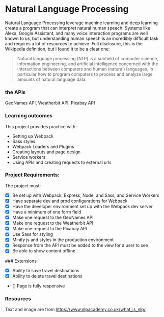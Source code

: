# Natural Language Processing

Natural Language Processing leverage machine learning and deep learning create a program that can interpret natural human speech. Systems like Alexa, Google Assistant, and many voice interaction programs are well known to us, but understanding human speech is an incredibly difficult task and requires a lot of resources to achieve. Full disclosure, this is the Wikipedia definition, but I found it to be a clear one:

> Natural language processing (NLP) is a subfield of computer science, information engineering, and artificial intelligence
concerned with the interactions between computers and human (natural) languages, in particular how to program computers to
process and analyze large amounts of natural language data.

### the APIs

GeoNames API, Weatherbit API, Pixabay API

### Learning outcomes

This project provides practice with:
- Setting up Webpack
- Sass styles
- Webpack Loaders and Plugins
- Creating layouts and page design
- Service workers
- Using APIs and creating requests to external urls

### Project Requirements:

The project must:

- [x] Be set up with Webpack, Express, Node, and Sass, and Service Workers
- [x] Have separate dev and prod configurations for Webpack
- [x] Have the developer environment set up with the Webpack dev server
- [x] Have a minimum of one form field
- [x] Make one request to the GeoNames API
- [x] Make one request to the Weatherbit API
- [x] Make one request to the Pixabay API
- [x] Use Sass for styling
- [x] Minify js and styles in the production environment
- [x] Response from the API must be added to the view for a user to see 
- [x] Be able to show content offline

### Extensions

- [x] Ability to save travel destinations
- [x] Ability to delete travel destinations
- [] Page is fully responsive

### Resources

Text and image are from https://www.nlpacademy.co.uk/what_is_nlp/